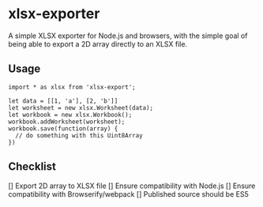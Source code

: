 # xlsx-exporter

A simple XLSX exporter for Node.js and browsers, with the simple goal of being able to export a 2D array directly to an XLSX file.

## Usage

```
import * as xlsx from 'xlsx-export';

let data = [[1, 'a'], [2, 'b']]
let worksheet = new xlsx.Worksheet(data);
let workbook = new xlsx.Workbook();
workbook.addWorksheet(worksheet);
workbook.save(function(array) {
  // do something with this Uint8Array
})
```

## Checklist

[] Export 2D array to XLSX file
[] Ensure compatibility with Node.js
[] Ensure compatibility with Browserify/webpack
[] Published source should be ES5
